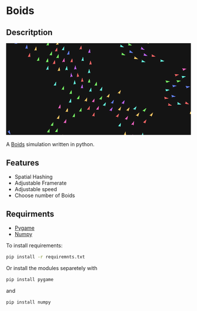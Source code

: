 # Boids

## Descritption

![Boids Preview](boids_preview.png)

A [Boids] simulation written in python.

## Features

- Spatial Hashing
- Adjustable Framerate
- Adjustable speed
- Choose number of Boids

## Requirments

- [Pygame]
- [Numpy]

To install requirements:
```sh
pip install -r requiremnts.txt
```
Or install the modules separetely with
```sh
pip install pygame
```
and
```sh
pip install numpy
```

[Boids]: https://en.wikipedia.org/wiki/Boids
[Pygame]: https://www.pygame.org/wiki/GettingStarted
[Numpy]: https://numpy.org/